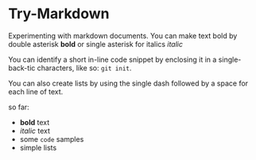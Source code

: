 # Try-Markdown
 Experimenting with markdown documents. You can make text bold by double asterisk **bold** or single asterisk for italics *italic* 

 You can identify a short in-line code snippet by enclosing it in a single-back-tic characters, like so: `git init`.

 You can also create lists by using the single dash followed by a space for each line of text.

 so far: 
 - **bold** text
 -  *italic* text 
 -  some `code` samples 
 -  simple lists

